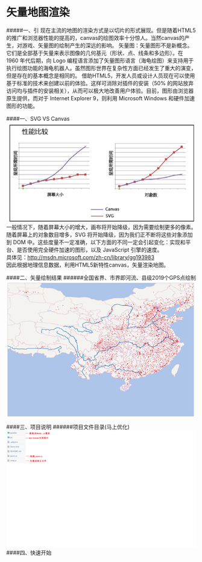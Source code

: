 矢量地图渲染
====
#####一、引
现在主流的地图的渲染方式是以切片的形式展现。但是随着HTML5的推广和浏览器性能的提高的，canvas的绘图效率十分惊人。当然canvas的产生，对游戏、矢量图的绘制产生的深远的影响。
矢量图：矢量图形不是新概念。它们是全部基于矢量来表示图像的几何基元（形状、点、线条和多边形）。在 1960 年代后期，向 Logo 编程语言添加了矢量图形语言（海龟绘图）来支持用于执行绘图功能的海龟机器人。虽然图形世界在复杂性方面已经发生了重大的演变，但是存在的基本概念是相同的。
借助HTML5，开发人员或设计人员现在可以使用基于标准的技术来创建以前的体验。这样可消除对插件的安装（50% 的网站放弃访问均与插件的安装相关），从而可以极大地改善用户体验。目前，图形由浏览器原生提供，而对于 Internet Explorer 9，则利用 Microsoft Windows 和硬件加速图形的功能。

####一、SVG VS Canvas   
![map png](./pic/canvasvssvg.png)      
一般情况下，随着屏幕大小的增大，画布将开始降级，因为需要绘制更多的像素。随着屏幕上的对象数目增多，SVG 将开始降级，因为我们正不断将这些对象添加到 DOM 中。这些度量不一定准确，以下方面的不同一定会引起变化：实现和平台、是否使用完全硬件加速的图形，以及 JavaScript 引擎的速度。     
具体见：http://msdn.microsoft.com/zh-cn/library/gg193983    
因此根据地理信息数据，利用HTML5新特性canvas，矢量渲染地图。  

####二、矢量绘制结果
######全国省界、市界即河流、县级2019个GPS点绘制
![map png](./pic/heliu.png)

####三、项目说明
######项目文件目录(马上优化)
![map png](./pic/project.png)   
####四、快速开始





